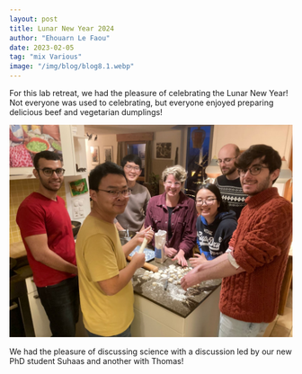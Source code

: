 ```yaml
---
layout: post
title: Lunar New Year 2024
author: "Ehouarn Le Faou"
date: 2023-02-05
tag: "mix Various"
image: "/img/blog/blog8.1.webp"
---
```


For this lab retreat, we had the pleasure of celebrating the Lunar New Year! Not everyone was used to celebrating, but everyone enjoyed preparing delicious beef and vegetarian dumplings!

<img src="/img/blog/blog8.2.jpeg" alt="A great meal!" style="width:1100px;"/> 

We had the pleasure of discussing science with a discussion led by our new PhD student Suhaas and another with Thomas!